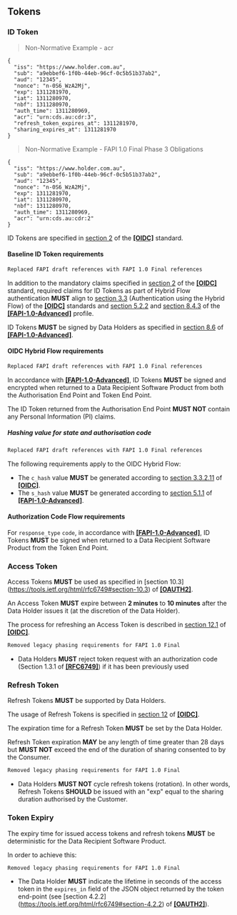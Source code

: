 ## Tokens  
### ID Token

> Non-Normative Example - acr

```
{
  "iss": "https://www.holder.com.au",
  "sub": "a9ebbef6-1f0b-44eb-96cf-0c5b51b37ab2",
  "aud": "12345",
  "nonce": "n-0S6_WzA2Mj",
  "exp": 1311281970,
  "iat": 1311280970,
  "nbf": 1311280970,
  "auth_time": 1311280969,
  "acr": "urn:cds.au:cdr:3",
  "refresh_token_expires_at": 1311281970,
  "sharing_expires_at": 1311281970
}
```

> Non-Normative Example - FAPI 1.0 Final Phase 3 Obligations

```
{
  "iss": "https://www.holder.com.au",
  "sub": "a9ebbef6-1f0b-44eb-96cf-0c5b51b37ab2",
  "aud": "12345",
  "nonce": "n-0S6_WzA2Mj",
  "exp": 1311281970,
  "iat": 1311280970,
  "nbf": 1311280970,
  "auth_time": 1311280969,
  "acr": "urn:cds.au:cdr:2"
}
```

ID Tokens are specified in [section 2](https://openid.net/specs/openid-connect-core-1_0.html#IDToken) of the **[[OIDC]](#nref-OIDC)** standard.

#### Baseline ID Token requirements

```diff
Replaced FAPI draft references with FAPI 1.0 Final references
```

In addition to the mandatory claims specified in [section 2](https://openid.net/specs/openid-connect-core-1_0.html#IDToken) of the **[[OIDC]](#nref-OIDC)** standard, required claims for ID Tokens as part of Hybrid Flow authentication **MUST** align to [section 3.3](https://openid.net/specs/openid-connect-core-1_0.html#HybridFlowAuth) (Authentication using the Hybrid Flow) of the **[[OIDC]](#nref-OIDC)** standards and [section 5.2.2](https://openid.net/specs/openid-financial-api-part-2-1_0.html#authorization-server) and [section 8.4.3](https://openid.net/specs/openid-financial-api-part-2-1_0.html#authorization-response-parameter-injection-attack) of the **[[FAPI-1.0-Advanced]](#nref-FAPI-1-0-Advanced)** profile.

ID Tokens **MUST** be signed by Data Holders as specified in [section 8.6](https://openid.net/specs/openid-financial-api-part-2-1_0.html#algorithm-considerations) of **[[FAPI-1.0-Advanced]](#nref-FAPI-1-0-Advanced)**.


#### OIDC Hybrid Flow requirements

```diff
Replaced FAPI draft references with FAPI 1.0 Final references
```

In accordance with **[[FAPI-1.0-Advanced]](#nref-FAPI-1-0-Advanced)**, ID Tokens **MUST** be signed and encrypted when returned to a Data Recipient Software Product from both the Authorisation End Point and Token End Point.

The ID Token returned from the Authorisation End Point **MUST NOT** contain any Personal Information (PI) claims.

##### Hashing value for state and authorisation code

```diff
Replaced FAPI draft references with FAPI 1.0 Final references
```
The following requirements apply to the OIDC Hybrid Flow:

* The `c_hash` value **MUST** be generated according to [section 3.3.2.11](https://openid.net/specs/openid-connect-core-1_0.html#HybridIDToken) of **[[OIDC]](#nref-OIDC)**.
* The `s_hash` value **MUST** be generated according to [section 5.1.1](https://openid.net/specs/openid-financial-api-part-2-1_0.html#id-token-as-detached-signature) of **[[FAPI-1.0-Advanced]](#nref-FAPI-1-0-Advanced)**.

#### Authorization Code Flow requirements

For `response_type` `code`, in accordance with **[[FAPI-1.0-Advanced]](#nref-FAPI-1-0-Advanced)**, ID Tokens **MUST** be signed when returned to a Data Recipient Software Product from the Token End Point.

### Access Token
Access Tokens **MUST** be used as specified in [section 10.3] (https://tools.ietf.org/html/rfc6749#section-10.3) of **[[OAUTH2]](#nref-OAUTH2)**.

An Access Token **MUST** expire between **2 minutes** to **10 minutes** after the Data Holder issues it (at the discretion of the Data Holder).

The process for refreshing an Access Token is described in [section 12.1](https://openid.net/specs/openid-connect-core-1_0.html#RefreshingAccessToken) of **[[OIDC]](#nref-OIDC)**.


```diff
Removed legacy phasing requirements for FAPI 1.0 Final
```

* Data Holders **MUST** reject token request with an authorization code (Section 1.3.1 of **[[RFC6749]](#nref-RFC6749)**) if it has been previously used


### Refresh Token
Refresh Tokens **MUST** be supported by Data Holders.

The usage of Refresh Tokens is specified in [section 12](https://openid.net/specs/openid-connect-core-1_0.html#RefreshTokens) of **[[OIDC]](#nref-OIDC)**.

The expiration time for a Refresh Token **MUST** be set by the Data Holder.

Refresh Token expiration **MAY** be any length of time greater than 28 days but **MUST NOT** exceed the end of the duration of sharing consented to by the Consumer.

```diff
Removed legacy phasing requirements for FAPI 1.0 Final
```

*	Data Holders **MUST NOT** cycle refresh tokens (rotation). In other words, Refresh Tokens **SHOULD** be issued with an "exp" equal to the sharing duration authorised by the Customer.

### Token Expiry
The expiry time for issued access tokens and refresh tokens **MUST** be deterministic for the Data Recipient Software Product.

In order to achieve this:

```diff
Removed legacy phasing requirements for FAPI 1.0 Final
```

- The Data Holder **MUST** indicate the lifetime in seconds of the access token in the `expires_in` field of the JSON object returned by the token end-point (see [section 4.2.2] (https://tools.ietf.org/html/rfc6749#section-4.2.2) of **[[OAUTH2]](#nref-OAUTH2)**).

